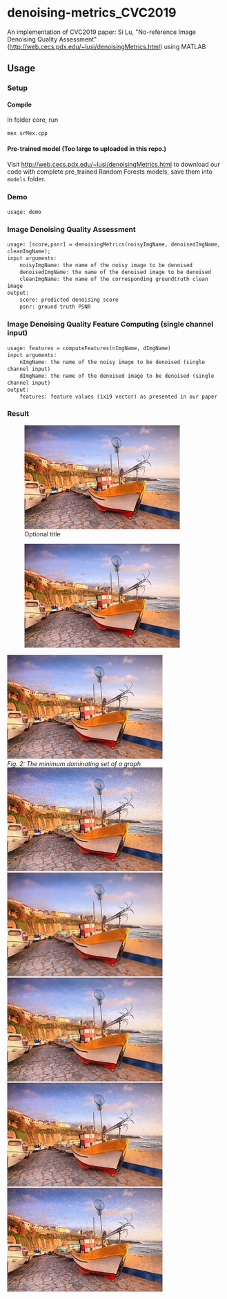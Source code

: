# denoising-metrics_CVC2019
An implementation of CVC2019 paper: Si Lu, "No-reference Image Denoising Quality 
Assessment" (http://web.cecs.pdx.edu/~lusi/denoisingMetrics.html) using MATLAB

## Usage

### Setup

#### Compile
In folder core, run
```
mex srMex.cpp
```
#### Pre-trained model (Too large to uploaded in this repo.)
Visit http://web.cecs.pdx.edu/~lusi/denoisingMetrics.html to download our code 
with complete pre_trained Random Forests models, save them into `models` folder.

### Demo
```
usage: demo
```

### Image Denoising Quality Assessment
```
usage: [score,psnr] = denoisingMetrics(noisyImgName, denoisedImgName, cleanImgName);
input arguments:
    noisyImgName: the name of the noisy image to be denoised
    denoisedImgName: the name of the denoised image to be denoised
    cleanImgName: the name of the corresponding groundtruth clean image
output:
    score: predicted denoising score
    psnr: ground truth PSNR
```

### Image Denoising Quality Feature Computing (single channel input)
```
usage: features = computeFeatures(nImgName, dImgName)
input arguments:
    nImgName: the name of the noisy image to be denoised (single channel input)
    dImgName: the name of the denoised image to be denoised (single channel input)
output:
    features: feature values (1x19 vector) as presented in our paper
```

### Result


<figure>
  <img src="data/ex1_clean.png" height='240' width='360'/>
  <figcaption>Optional title</figcaption>
</figure>


<figure>
  <img src="data/ex1_clean.png" alt=".." title="Optional title" height='240' width='360'/>
</figure>

<p>
  <img src='data/ex1_clean.png' height='240' width='360'/>
  <br>
  <em>Fig. 2: The minimum dominating set of a graph</em>
  <img src='data/ex1_noisy.png' height='240' width='360'/>
  <img src='data/ex1_denoised1.png' height='240' width='360'/> 
  <img src='data/ex1_denoised2.png' height='240' width='360'/> 
  <img src='data/ex1_denoised3.png' height='240' width='360'/> 
  <img src='data/ex1_denoised4.png' height='240' width='360'/> 
</p>
